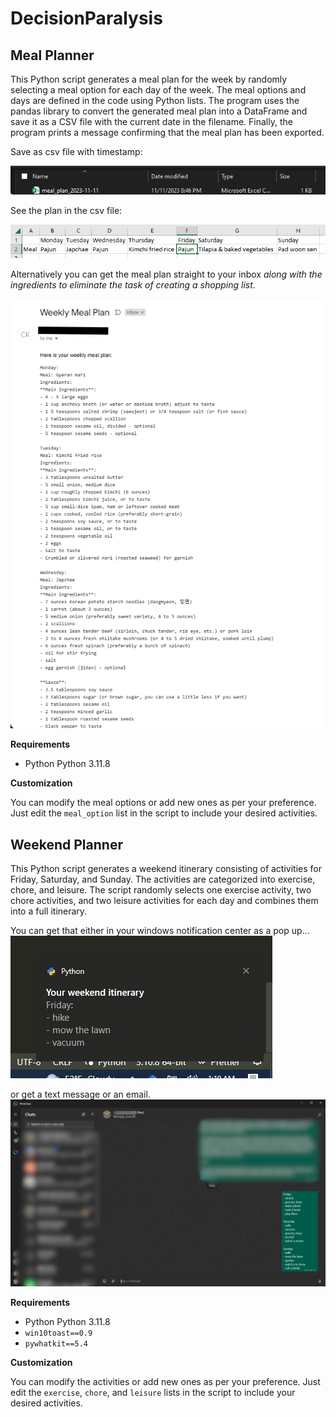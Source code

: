 # DecisionParalysis

## Meal Planner
  
This Python script generates a meal plan for the week by randomly selecting a meal option for each day of the week. The meal options and days are defined in the code using Python lists. The program uses the pandas library to convert the generated meal plan into a DataFrame and save it as a CSV file with the current date in the filename. Finally, the program prints a message confirming that the meal plan has been exported.

Save as csv file with timestamp:

![The output](meal_planner_export.png)

See the plan in the csv file:

![The output content](meal_planner_table.png)

Alternatively you can get the meal plan straight to your inbox _along with the ingredients to eliminate the task of creating a shopping list_.

![The output content](meal_planner_email.png)

__Requirements__
  
- Python Python 3.11.8
  
__Customization__
  
You can modify the meal options or add new ones as per your preference. Just edit the `meal_option` list in the script to include your desired activities.  

  
## Weekend Planner
  
This Python script generates a weekend itinerary consisting of activities for Friday, Saturday, and Sunday. The activities are categorized into exercise, chore, and leisure. The script randomly selects one exercise activity, two chore activities, and two leisure activities for each day and combines them into a full itinerary.  

You can get that either in your windows notification center as a pop up...
![noptification center](weekend_planner_windows_popup.png)

or get a text message or an email.
![whatsapp message](weekend_planner_whatsapp.png)

__Requirements__ 
  
- Python Python 3.11.8
- `win10toast==0.9`
- `pywhatkit==5.4`
  
__Customization__
  
You can modify the activities or add new ones as per your preference. Just edit the `exercise`, `chore`, and `leisure` lists in the script to include your desired activities.  
  

